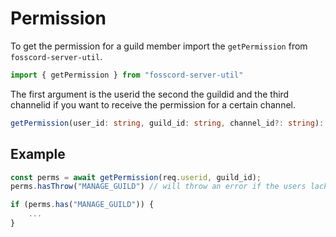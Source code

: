 # Permission

To get the permission for a guild member import the `getPermission` from `fosscord-server-util`.

```typescript
import { getPermission } from "fosscord-server-util"
```

The first argument is the userid the second the guildid and the third channelid if you want to receive the permission for a certain channel.

```typescript
getPermission(user_id: string, guild_id: string, channel_id?: string): Promise<Permissions>;
```

## Example

```typescript
const perms = await getPermission(req.userid, guild_id);
perms.hasThrow("MANAGE_GUILD") // will throw an error if the users lacks the permission

if (perms.has("MANAGE_GUILD")) {
    ...
}
```

